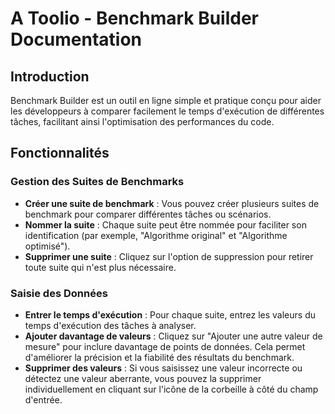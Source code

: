 # A Toolio - Benchmark Builder Documentation

## Introduction

Benchmark Builder est un outil en ligne simple et pratique conçu pour aider les développeurs à comparer facilement le temps d'exécution de différentes tâches, facilitant ainsi l'optimisation des performances du code.

## Fonctionnalités

### Gestion des Suites de Benchmarks
- **Créer une suite de benchmark** : Vous pouvez créer plusieurs suites de benchmark pour comparer différentes tâches ou scénarios.
- **Nommer la suite** : Chaque suite peut être nommée pour faciliter son identification (par exemple, "Algorithme original" et "Algorithme optimisé").
- **Supprimer une suite** : Cliquez sur l'option de suppression pour retirer toute suite qui n'est plus nécessaire.

### Saisie des Données
- **Entrer le temps d'exécution** : Pour chaque suite, entrez les valeurs du temps d'exécution des tâches à analyser.
- **Ajouter davantage de valeurs** : Cliquez sur "Ajouter une autre valeur de mesure" pour inclure davantage de points de données. Cela permet d'améliorer la précision et la fiabilité des résultats du benchmark.
- **Supprimer des valeurs** : Si vous saisissez une valeur incorrecte ou détectez une valeur aberrante, vous pouvez la supprimer individuellement en cliquant sur l'icône de la corbeille à côté du champ d'entrée.